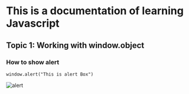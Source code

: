 # This is a documentation of learning Javascript
## Topic 1: Working with window.object
### How to show alert
```
window.alert("This is alert Box")
```
![alert](https://user-images.githubusercontent.com/93691446/143727764-1f90647d-3cb2-4fdb-8e3d-d68c751f7def.jpg)
